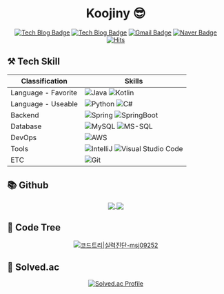 <div align="center">

# Koojiny 😎
[![Tech Blog Badge](http://img.shields.io/badge/-Tech%20blog-black?style=flat-square&logo=github&link=https://Koojiny.github.io/)](https://Koojiny.github.io/)
[![Tech Blog Badge](http://img.shields.io/badge/Tistory-FFFFFF.svg?style=flat-square&logo=tistory&logoColor=black&link=https://ironman19.tistory.com/)](https://ironman19.tistory.com/)
[![Gmail Badge](https://img.shields.io/badge/Gmail-d14836?style=flat-square&logo=Gmail&logoColor=white&link=mailto:msj09252@gmail.com)](mailto:msj09252@gmail.com)
[![Naver Badge](https://img.shields.io/badge/Naver-03C75A?style=flat-square&logo=Naver&logoColor=white&link=mailto:msj09252@naver.com)](mailto:msj09252@naver.com)
[![Hits](https://hits.seeyoufarm.com/api/count/incr/badge.svg?url=https%3A%2F%2Fgithub.com%2FKoojiny&count_bg=%232856AC&title_bg=%233BD6E6&icon=probot.svg&icon_color=%23E7E7E7&title=hits&edge_flat=true)](https://hits.seeyoufarm.com)

</div>

## ⚒️ Tech Skill
<div align="center">

| Classification | Skills |
| ------ | ------ |
| Language - Favorite | ![Java](https://img.shields.io/badge/Java-ED8B00?style=for-the-badge&logo=openjdk&logoColor=white) ![Kotlin](https://img.shields.io/badge/Kotlin-0095D5?&style=for-the-badge&logo=kotlin&logoColor=white) |
| Language - Useable | ![Python](https://img.shields.io/badge/Python-3776AB.svg?&style=for-the-badge&logo=Python&logoColor=FCE22A) ![C#](https://img.shields.io/badge/C%23-239120?style=for-the-badge&logo=c-sharp&logoColor=white) |
| Backend | ![Spring](https://img.shields.io/badge/Spring-6DB33F.svg?&style=for-the-badge&logo=Spring&logoColor=white) ![SpringBoot](https://img.shields.io/badge/Spring%20Boot-6DB33F.svg?&style=for-the-badge&logo=springboot&logoColor=white) |
| Database | ![MySQL](https://img.shields.io/badge/MySQL-4479A1.svg?&style=for-the-badge&logo=MySQL&logoColor=white) ![MS-SQL](https://img.shields.io/badge/MS%20SQL-CC2927?style=for-the-badge&logo=microsoft%20sql%20server&logoColor=white) |
| DevOps | ![AWS](https://img.shields.io/badge/aws-FF9900?style=for-the-badge&logo=amazonaws&logoColor=white) |
| Tools | ![IntelliJ](https://img.shields.io/badge/IntelliJ-2C2255.svg?&style=for-the-badge&logo=intellijidea&logoColor=white) ![Visual Studio Code](https://img.shields.io/badge/Visual%20Studio%20Code-007ACC.svg?&style=for-the-badge&logo=Visual%20Studio%20Code&logoColor=white) |
| ETC | ![Git](https://img.shields.io/badge/Git-F05032.svg?&style=for-the-badge&logo=Git&logoColor=white) |

</div> 
  
## 📚 Github
<div align="center">
  
<a href="https://github.com/Koojiny">
  <img align="center" src="https://github-readme-stats.vercel.app/api?username=Koojiny&show_icons=true&hide_border=true" style="max-width: 100%;" />
</a>
<a href="https://github.com/Koojiny">
  <img align="center" src="https://github-readme-stats.vercel.app/api/top-langs/?username=Koojiny&layout=compact" style="max-width: 100%;" />
</a>
  
</div>

## 🏅 Code Tree
<div align="center">
  
[![코드트리|실력진단-msj09252](https://banner.codetree.ai/v1/banner/msj09252)](https://www.codetree.ai/profiles/msj09252)

</div>
 
## 🏅 Solved.ac
<div align="center">
  
[![Solved.ac Profile](http://mazassumnida.wtf/api/v2/generate_badge?boj=koojiny)](https://solved.ac/koojiny/)

</div>
<!--
**Koojiny/Koojiny** is a ✨ _special_ ✨ repository because its `README.md` (this file) appears on your GitHub profile.

Here are some ideas to get you started:

- 🔭 I’m currently working on ...
- 🌱 I’m currently learning ...
- 👯 I’m looking to collaborate on ...
- 🤔 I’m looking for help with ...
- 💬 Ask me about ...
- 📫 How to reach me: ...
- 😄 Pronouns: ...
- ⚡ Fun fact: ...
-->
